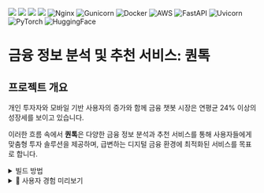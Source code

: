 <img src="https://img.shields.io/badge/react-61DAFB?style=flat&logo=react&logoColor=black"> <img src="https://img.shields.io/badge/python-3776AB?style=flat&logo=python&logoColor=white"> <img src="https://img.shields.io/badge/django-092E20?style=flat&logo=django&logoColor=white"> <img src="https://img.shields.io/badge/mysql-4479A1?style=flat&logo=mysql&logoColor=white"> ![Nginx](https://img.shields.io/badge/nginx-009639?style=flat&logo=nginx&logoColor=white)
![Gunicorn](https://img.shields.io/badge/gunicorn-444444?style=flat&logo=gunicorn&logoColor=white)
![Docker](https://img.shields.io/badge/docker-2496ED?style=flat&logo=docker&logoColor=white)
![AWS](https://img.shields.io/badge/AWS-232F3E?style=flat&logo=amazon-aws&logoColor=white)
![FastAPI](https://img.shields.io/badge/FastAPI-009485?style=flat&logo=fastapi&logoColor=white)
![Uvicorn](https://img.shields.io/badge/Uvicorn-2FBF71?style=flat&logo=uvicorn&logoColor=white)
![PyTorch](https://img.shields.io/badge/PyTorch-EE4C2C?style=flat&logo=pytorch&logoColor=white)
![HuggingFace](https://img.shields.io/badge/HuggingFace-FF7A25?style=flat&logo=huggingface&logoColor=white)



# 금융 정보 분석 및 추천 서비스: 퀀톡

## 프로젝트 개요

개인 투자자와 모바일 기반 사용자의 증가와 함께 금융 챗봇 시장은 연평균 24% 이상의 성장세를 보이고 있습니다.

이러한 흐름 속에서 **퀀톡**은 다양한 금융 정보 분석과 추천 서비스를 통해 사용자들에게 맞춤형 투자 솔루션을 제공하며, 급변하는 디지털 금융 환경에 최적화된 서비스를 목표로 합니다.

<details>
<summary>빌드 방법</summary>

## AWS EC2 설정

### 초기 설정
- Ubuntu 서버 선택
- 키페어 설정
- 보안 그룹 설정
- 스토리지 구성 (30GB)

### 접속 및 스왑 메모리 설정
- mobaXterm으로 실행
- 빌드 시 RAM 부족 해결을 위한 스왑 메모리 설정:

```bash
sudo dd if=/dev/zero of=/swapfile bs=128M count=16

sudo chmod 600 /swapfile

sudo mkswap /swapfile

sudo swapon /swapfile

sudo swapon -s

sudo vi /etc/fstab
```

- `/etc/fstab` 파일의 마지막 줄에 추가:

```
/swapfile swap swap defaults 0 0
```

## 프로젝트 설정

### 프로젝트 클론
```bash
git clone https://github.com/Lanvizu/SKN05_Final.git
```

### AWS 빌드 시 파일 경로 설정 변경
- `backend/.env` 파일 생성: IPV4_ADDRESS, DNS_ADDRESS, NGROK_URL 수정
  <details>
  <summary>.env 파일 예시</summary>
    
    ```
    IPV4_ADDRESS=''
    DNS_ADDRESS=''
    
    BACKEND_PORT=8000
    FRONTEND_PORT=3000
    
    BASE_URL=http://${IPV4_ADDRESS}:${BACKEND_PORT}/
    BASE_FRONTEND_URL=http://${IPV4_ADDRESS}:${FRONTEND_PORT}
    BASE_DNS_ADDRESS=http://${DNS_ADDRESS}:${FRONTEND_PORT}
    
    NGROK_URL=''
    CURRENTS_API_KEY=''
    
    GOOGLE_CLIENT_ID=''
    GOOGLE_CLIENT_SECRET=''
    GOOGLE_TOKEN_API=https://oauth2.googleapis.com/token
    GOOGLE_REDIRECT_URI=http://${DNS_ADDRESS}:${FRONTEND_PORT}/auth/google/callback
    
    NAVER_CLIENT_ID=''
    NAVER_CLIENT_SECRET=''
    NAVER_REDIRECT_URI=http://${DNS_ADDRESS}:${FRONTEND_PORT}/auth/naver/callback
    
    GOOGLE_HOST_PASSWORD=''
    SECRET_KEY=''
    
    MYSQL_ROOT_PASSWORD=''
    MYSQL_DATABASE=skn0502
    MYSQL_USER=user
    MYSQL_PASSWORD=''
    ```
  </details>
    
- `web/project.conf` 파일 변경: server_name 수정
- `frontend/.env` 파일 생성: REACT_APP_BASE_URL, REACT_APP_DNS_ADDRESS, REACT_APP_IP_ADDRESS 설정
  <details>
  <summary>.env 파일 예시</summary>
    
    ```
    REACT_APP_BASE_URL=http://'':8000
    REACT_APP_DNS_ADDRESS=''
    REACT_APP_IP_ADDRESS=''
    ```
  </details>
- `frontend/package.json` 파일 변경: proxy 수정

## 환경 설정

### Docker 설치
```bash
sudo apt-get update

sudo apt-get upgrade -y

sudo apt-get dist-upgrade

sudo apt update

sudo apt-get install apt-transport-https ca-certificates curl

curl -fsSL https://download.docker.com/linux/ubuntu/gpg | sudo apt-key add -

sudo add-apt-repository \
"deb [arch=amd64] https://download.docker.com/linux/ubuntu \
$(lsb_release -cs) \
stable"

sudo apt update

sudo apt-get update && sudo apt-get install docker-ce docker-ce-cli containerd.io

sudo docker run hello-world

sudo docker version

sudo groupadd docker

sudo usermod -aG docker $USER

newgrp docker

sudo apt install docker-compose
```

### Docker Compose 실행
```bash
docker-compose down --volumes && docker-compose up --build
```

## 향후 계획
최소한의 설정 변경 후 Jenkins를 통한 CI/CD 관리 구현

</details>

<details>
<summary>👀 사용자 경험 미리보기</summary>
  
  ## 로그인
  
  <p align="center">
    <img src = "https://github.com/user-attachments/assets/69a42fcf-3ebe-4afe-b397-88d5be0c8db0">
  </p>

  ## 기업 분석

  <p align="center">
    <img src = "https://github.com/user-attachments/assets/c6299c5b-7bad-436f-9b18-b7bd9b1a410c">
  </p>

  ## 뉴스 분석

  <p align="center">
    <img src = "https://github.com/user-attachments/assets/331f0311-12c7-4cfc-8760-34a368b9b0de">
  </p>
  
</details>
